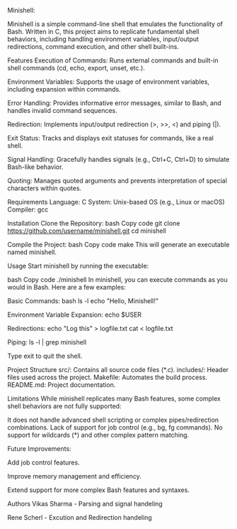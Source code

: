 Minishell:

Minishell is a simple command-line shell that emulates the functionality of Bash.
Written in C, this project aims to replicate fundamental shell behaviors, including 
handling environment variables, input/output redirections, command execution, and other shell built-ins.

Features
Execution of Commands: Runs external commands and built-in shell commands (cd, echo, export, unset, etc.).

Environment Variables: Supports the usage of environment variables, including expansion within commands.

Error Handling: Provides informative error messages, similar to Bash, and handles invalid command sequences.

Redirection: Implements input/output redirection (>, >>, <) and piping (|).

Exit Status: Tracks and displays exit statuses for commands, like a real shell.

Signal Handling: Gracefully handles signals (e.g., Ctrl+C, Ctrl+D) to simulate Bash-like behavior.

Quoting: Manages quoted arguments and prevents interpretation of special characters within quotes.

Requirements
Language: C
System: Unix-based OS (e.g., Linux or macOS)
Compiler: gcc

Installation
Clone the Repository:
bash
Copy code
git clone https://github.com/username/minishell.git
cd minishell

Compile the Project:
bash
Copy code
make
This will generate an executable named minishell.

Usage
Start minishell by running the executable:

bash
Copy code
./minishell
In minishell, you can execute commands as you would in Bash. Here are a few examples:

Basic Commands:
bash
  ls -l
  echo "Hello, Minishell!"

Environment Variable Expansion:
  echo $USER

Redirections:
  echo "Log this" > logfile.txt
  cat < logfile.txt

Piping:
  ls -l | grep minishell

Type exit to quit the shell.

Project Structure
src/: Contains all source code files (*.c).
includes/: Header files used across the project.
Makefile: Automates the build process.
README.md: Project documentation.

Limitations
While minishell replicates many Bash features, some complex shell behaviors are not fully supported:

It does not handle advanced shell scripting or complex pipes/redirection combinations.
Lack of support for job control (e.g., bg, fg commands).
No support for wildcards (*) and other complex pattern matching.

Future Improvements:

Add job control features.

Improve memory management and efficiency.

Extend support for more complex Bash features and syntaxes.

Authors
Vikas Sharma - Parsing and signal handeling

Rene Scherl  - Excution and Redirection handeling
